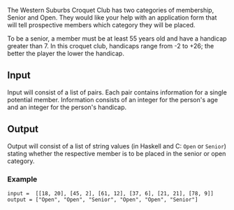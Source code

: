 <p>The Western Suburbs Croquet Club has two categories of membership, Senior and Open. They would like your help with an application form that will tell prospective members which category they will be placed.</p>
<p>To be a senior, a member must be at least 55 years old and have a handicap greater than 7. In this croquet club, handicaps range from -2 to +26; the better the player the lower the handicap.</p>
<h2 id="input">Input</h2>
<p>Input will consist of a list of pairs. Each pair contains information for a single potential member. Information consists of an integer for the person's age and an integer for the person's handicap.</p>
<h2 id="output">Output</h2>
<p>Output will consist of a list of string values (in Haskell and C: <code>Open</code> or <code>Senior</code>) stating whether the respective member is to be placed in the senior or open category.</p>
<h3 id="example">Example</h3>
<pre><code>input =  [[18, 20], [45, 2], [61, 12], [37, 6], [21, 21], [78, 9]]
output = ["Open", "Open", "Senior", "Open", "Open", "Senior"]
</code></pre>
